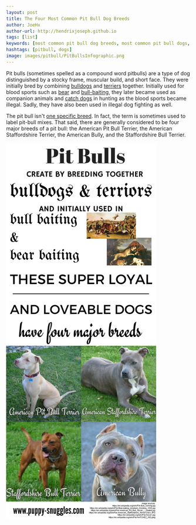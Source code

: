 ```yaml
---
layout: post
title: The Four Most Common Pit Bull Dog Breeds
author: JoeHx
author-url: http://hendrixjoseph.github.io
tags: [list]
keywords: [most common pit bull dog breeds, most common pit bull dogs, most common pit bull breeds, most common pit bulls, pit bulls, pit bull terrier, bull terrier, american pit bull terrier, american staffordshire terrier, american bully, staffordshire bull terrier]
hashtags: [pitbull, dogs]
image: images/pitbull/PitBullsInfographic.png
---
```


Pit bulls (sometimes spelled as a compound word pitbulls) are a type of dog distinguished by a stocky frame, muscular build, and short face. They were initially bred by combining [bulldogs](https://en.wikipedia.org/wiki/Bulldog) and [terriers](https://en.wikipedia.org/wiki/Terrier) together. Initially used for blood sports such as [bear](https://en.wikipedia.org/wiki/Bear-baiting) and [bull-baiting](https://en.wikipedia.org/wiki/Bull-baiting), they later became used as companion animals and [catch dogs](https://en.wikipedia.org/wiki/Catch_dog) in hunting as the blood sports became illegal. Sadly, they have also been used in illegal dog fighting as well.

The pit bull isn't [one specific breed](http://dogtime.com/dog-breeds/american-pit-bull-terrier). In fact, the term is sometimes used to label pit-bull mixes. That said, there are generally considered to be four major breeds of a pit bull: the American Pit Bull Terrier, the American Staffordshire Terrier, the American Bully, and the Staffordshire Bull Terrier.

![The Four Most Common Pit Bull Dog Breeds Infographic](/images/pitbull/PitBullsInfographic.png "The Four Most Common Pit Bull Dog Breeds Infofraphic")
